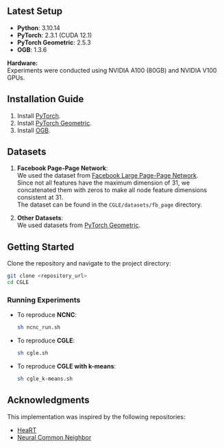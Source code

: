## Latest Setup

- **Python**: 3.10.14  
- **PyTorch**: 2.3.1 (CUDA 12.1)  
- **PyTorch Geometric**: 2.5.3  
- **OGB**: 1.3.6  

**Hardware:**  
Experiments were conducted using NVIDIA A100 (80GB) and NVIDIA V100 GPUs.

## Installation Guide

1. Install [PyTorch](https://pytorch.org/).
2. Install [PyTorch Geometric](https://pytorch-geometric.readthedocs.io/en/latest/notes/installation.html).
3. Install [OGB](https://ogb.stanford.edu/docs/home/).

## Datasets

1. **Facebook Page-Page Network**:  
   We used the dataset from [Facebook Large Page-Page Network](https://snap.stanford.edu/data/facebook-large-page-page-network.html).  
   Since not all features have the maximum dimension of 31, we concatenated them with zeros to make all node feature dimensions consistent at 31.  
   The dataset can be found in the `CGLE/datasets/fb_page` directory.

2. **Other Datasets**:  
   We used datasets from [PyTorch Geometric](https://pytorch-geometric.readthedocs.io/en/2.6.0/modules/datasets.html).

## Getting Started

Clone the repository and navigate to the project directory:

```bash
git clone <repository_url>
cd CGLE
```

### Running Experiments

- To reproduce **NCNC**:
  ```bash
  sh ncnc_run.sh
  ```

- To reproduce **CGLE**:
  ```bash
  sh cgle.sh
  ```

- To reproduce **CGLE with k-means**:
  ```bash
  sh cgle_k-means.sh
  ```

## Acknowledgments

This implementation was inspired by the following repositories:
- [HeaRT](https://github.com/Juanhui28/HeaRT.git)
- [Neural Common Neighbor](https://github.com/GraphPKU/NeuralCommonNeighbor.git)

